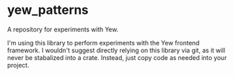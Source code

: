 # yew_patterns
A repository for experiments with Yew.

I'm using this library to perform experiments with the Yew frontend framework.
I wouldn't suggest directly relying on this library via git, as it will never be stabalized into a crate.
Instead, just copy code as needed into your project.
